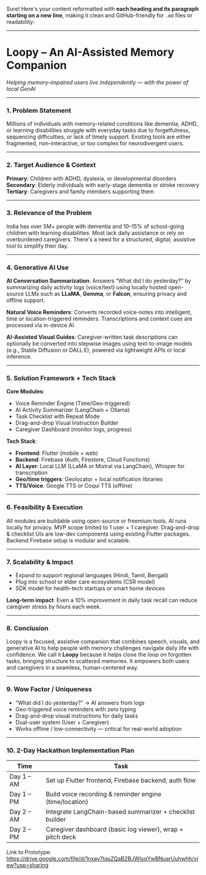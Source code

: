 Sure! Here's your content reformatted with **each heading and its paragraph starting on a new line**, making it clean and GitHub-friendly for `.md` files or readability:

---

# **Loopy – An AI-Assisted Memory Companion**

*Helping memory-impaired users live independently — with the power of local GenAI*

---

### **1. Problem Statement**

Millions of individuals with memory-related conditions like dementia, ADHD, or learning disabilities struggle with everyday tasks due to forgetfulness, sequencing difficulties, or lack of timely support.
Existing tools are either fragmented, non-interactive, or too complex for neurodivergent users.

---

### **2. Target Audience & Context**

**Primary**: Children with ADHD, dyslexia, or developmental disorders
**Secondary**: Elderly individuals with early-stage dementia or stroke recovery
**Tertiary**: Caregivers and family members supporting them

---

### **3. Relevance of the Problem**

India has over 5M+ people with dementia and 10–15% of school-going children with learning disabilities.
Most lack daily assistance or rely on overburdened caregivers.
There's a need for a structured, digital, assistive tool to simplify their day.

---

### **4. Generative AI Use**

**AI Conversation Summarization**:
Answers “What did I do yesterday?” by summarizing daily activity logs (voice/text) using locally hosted open-source LLMs such as **LLaMA**, **Gemma**, or **Falcon**, ensuring privacy and offline support.

**Natural Voice Reminders**:
Converts recorded voice-notes into intelligent, time or location-triggered reminders.
Transcriptions and context cues are processed via in-device AI.

**AI-Assisted Visual Guides**:
Caregiver-written task descriptions can optionally be converted into stepwise images using text-to-image models (e.g., Stable Diffusion or DALL·E), powered via lightweight APIs or local inference.

---

### **5. Solution Framework + Tech Stack**

**Core Modules**:

* Voice Reminder Engine (Time/Geo-triggered)
* AI Activity Summarizer (LangChain + Ollama)
* Task Checklist with Repeat Mode
* Drag-and-drop Visual Instruction Builder
* Caregiver Dashboard (monitor logs, progress)

**Tech Stack**:

* **Frontend**: Flutter (mobile + web)
* **Backend**: Firebase (Auth, Firestore, Cloud Functions)
* **AI Layer**: Local LLM (LLaMA or Mistral via LangChain), Whisper for transcription
* **Geo/time triggers**: Geolocator + local notification libraries
* **TTS/Voice**: Google TTS or Coqui TTS (offline)

---

### **6. Feasibility & Execution**

All modules are buildable using open-source or freemium tools.
AI runs locally for privacy.
MVP scope limited to 1 user + 1 caregiver.
Drag-and-drop & checklist UIs are low-dev components using existing Flutter packages.
Backend Firebase setup is modular and scalable.

---

### **7. Scalability & Impact**

* Expand to support regional languages (Hindi, Tamil, Bengali)
* Plug into school or elder care ecosystems (CSR model)
* SDK model for health-tech startups or smart home devices

**Long-term impact**:
Even a 10% improvement in daily task recall can reduce caregiver stress by hours each week.

---

### **8. Conclusion**

Loopy is a focused, assistive companion that combines speech, visuals, and generative AI to help people with memory challenges navigate daily life with confidence.
We call it **Loopy** because it helps close the loop on forgotten tasks, bringing structure to scattered memories.
It empowers both users and caregivers in a seamless, human-centered way.

---

### **9. Wow Factor / Uniqueness**

* “What did I do yesterday?” → AI answers from logs
* Geo-triggered voice reminders with zero typing
* Drag-and-drop visual instructions for daily tasks
* Dual-user system (User + Caregiver)
* Works offline / low-connectivity — critical for real-world adoption

---

### **10. 2-Day Hackathon Implementation Plan**

| Time       | Task                                                      |
| ---------- | --------------------------------------------------------- |
| Day 1 – AM | Set up Flutter frontend, Firebase backend, auth flow      |
| Day 1 – PM | Build voice recording & reminder engine (time/location)   |
| Day 2 – AM | Integrate LangChain-based summarizer + checklist builder  |
| Day 2 – PM | Caregiver dashboard (basic log viewer), wrap + pitch deck |


Link to Prototype: https://drive.google.com/file/d/1nxav7tasZQaB2BJWIsqYwBNuarUuhwhh/view?usp=sharing
